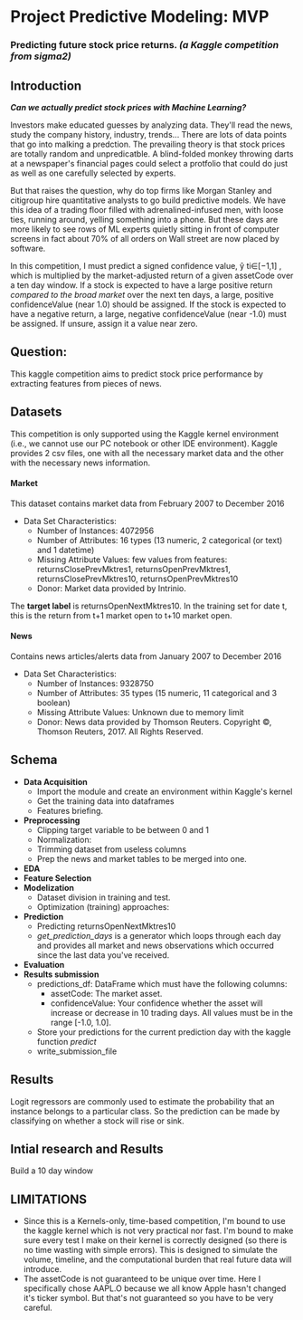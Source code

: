 # Project Predictive Modeling: MVP
### Predicting future stock price returns. *(a Kaggle competition from sigma2)*

## Introduction

***Can we actually predict stock prices with Machine Learning?***

Investors make educated guesses by analyzing data. They'll read the news, study the company history, industry, trends...  There are lots of data points that go into malking a predction.
The prevailing theory is that stock prices are totally random and unpredicatble. A blind-folded monkey throwing darts at a newspaper's financial pages could select a protfolio that could do just as well as one carefully selected by experts.

But that raises the question, why do top firms like Morgan Stanley and citigroup hire quantitative analysts to go build predictive models. We have this idea of a trading floor filled with adrenalined-infused men, with loose ties, running around, yelling something into a phone. But these days are more likely to see rows of ML experts quietly sitting in front of computer screens in fact about 70% of all orders on Wall street are now placed by software.

In this competition, I must predict a signed confidence value, ŷ ti∈[−1,1] , which is multiplied by the market-adjusted return of a given assetCode over a ten day window. If a stock is expected to have a large positive return *compared to the broad market* over the next ten days, a large, positive confidenceValue (near 1.0) should be assigned. If the stock is expected to have a negative return, a large, negative confidenceValue (near -1.0) must be assigned. If unsure, assign it a value near zero.

## Question:

This kaggle competition aims to predict stock price performance by extracting features from pieces of news.

## Datasets

This competition is only supported using the Kaggle kernel environment (i.e., we cannot use our PC notebook or other IDE environment).
Kaggle provides 2 csv files, one with all the necessary market data and the other with the necessary news information.

#### Market

This dataset contains market data from February 2007 to December 2016

- Data Set Characteristics:
    - Number of Instances: 4072956
    - Number of Attributes: 16 types (13 numeric, 2 categorical (or text) and 1 datetime)
    - Missing Attribute Values: few values from features: returnsClosePrevMktres1, returnsOpenPrevMktres1, returnsClosePrevMktres10, returnsOpenPrevMktres10
    - Donor: Market data provided by Intrinio.

The **target label** is returnsOpenNextMktres10. In the training set for date t, this is the return from t+1 market open to t+10 market open.

#### News

Contains news articles/alerts data from January 2007 to December 2016

- Data Set Characteristics:
    - Number of Instances: 9328750
    - Number of Attributes: 35 types (15 numeric, 11 categorical and 3 boolean)
    - Missing Attribute Values: Unknown due to memory limit
    - Donor: News data provided by Thomson Reuters. Copyright ©, Thomson Reuters, 2017. All Rights Reserved.


## Schema

- **Data Acquisition**
    - Import the module and create an environment within Kaggle's kernel
    - Get the training data into dataframes
    - Features briefing.
- **Preprocessing**
    - Clipping target variable to be between 0 and 1
    - Normalization:
    - Trimming dataset from useless columns
    - Prep the news and market tables to be merged into one.
- **EDA**
- **Feature Selection**
- **Modelization**
    - Dataset division in training and test.
    - Optimization (training) approaches:
- **Prediction**
    - Predicting returnsOpenNextMktres10
    - *get_prediction_days* is a generator which loops through each day and provides all market and news observations which occurred since the last data you've received.
- **Evaluation**
- **Results submission**
    - predictions_df: DataFrame which must have the following columns:
        - assetCode: The market asset.
        - confidenceValue: Your confidence whether the asset will increase or decrease in 10 trading days. All values must be in the range [-1.0, 1.0].
    - Store your predictions for the current prediction day with the kaggle function *predict*
    - write_submission_file

## Results

Logit regressors are commonly used to estimate the probability that an instance belongs to a particular class. So the prediction can be made by classifying on whether a stock will rise or sink.

## Intial research and Results
Build a 10 day window


## LIMITATIONS
- Since this is a Kernels-only, time-based competition, I'm bound to use the kaggle kernel which is not very practical nor fast. I'm bound to make sure every test I make on their kernel is correctly designed (so there is no time wasting with simple errors). This is designed to simulate the volume, timeline, and the computational burden that real future data will introduce.
- The assetCode is not guaranteed to be unique over time. Here I specifically chose AAPL.O because we all know Apple hasn't changed it's ticker symbol. But that's not guaranteed so you have to be very careful.
